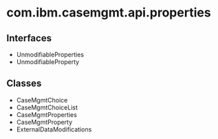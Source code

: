 # com.ibm.casemgmt.api.properties

## Interfaces

- UnmodifiableProperties
- UnmodifiableProperty

## Classes

- CaseMgmtChoice
- CaseMgmtChoiceList
- CaseMgmtProperties
- CaseMgmtProperty
- ExternalDataModifications